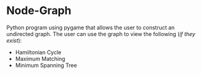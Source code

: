 # Node-Graph
Python program using pygame that allows the user to construct an undirected graph. 
The user can use the graph to view the following (_if they exist_):
- Hamiltonian Cycle
- Maximum Matching
- Minimum Spanning Tree
